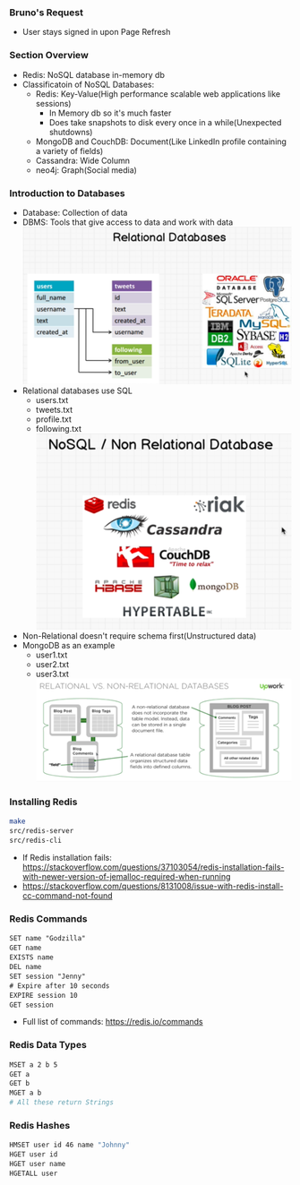### Bruno's Request

* User stays signed in upon Page Refresh

### Section Overview

* Redis: NoSQL database in-memory db 
* Classificatoin of NoSQL Databases:
  * Redis: Key-Value(High performance scalable web applications like sessions)
    * In Memory db so it's much faster
    * Does take snapshots to disk every once in a while(Unexpected shutdowns)
  * MongoDB and CouchDB: Document(Like LinkedIn profile containing a variety of fields)
  * Cassandra: Wide Column
  * neo4j: Graph(Social media)

### Introduction to Databases

* Database: Collection of data
* DBMS: Tools that give access to data and work with data
![rel](../img/rel.png)
* Relational databases use SQL
  * users.txt
  * tweets.txt
  * profile.txt
  * following.txt
![non-rel](../img/non-rel.png)
* Non-Relational doesn't require schema first(Unstructured data)
* MongoDB as an example
  * user1.txt
  * user2.txt
  * user3.txt
![rel-vs-nonRel](../img/relVsnon-rel.png)

### Installing Redis

```sh
make 
src/redis-server
src/redis-cli
```
* If Redis installation fails: https://stackoverflow.com/questions/37103054/redis-installation-fails-with-newer-version-of-jemalloc-required-when-running
* https://stackoverflow.com/questions/8131008/issue-with-redis-install-cc-command-not-found

### Redis Commands

```txt
SET name "Godzilla"
GET name
EXISTS name
DEL name
SET session "Jenny"
# Expire after 10 seconds
EXPIRE session 10 
GET session
```
* Full list of commands: https://redis.io/commands

### Redis Data Types

```sh
MSET a 2 b 5
GET a
GET b
MGET a b
# All these return Strings
```

### Redis Hashes

```sh
HMSET user id 46 name "Johnny"
HGET user id
HGET user name
HGETALL user
```